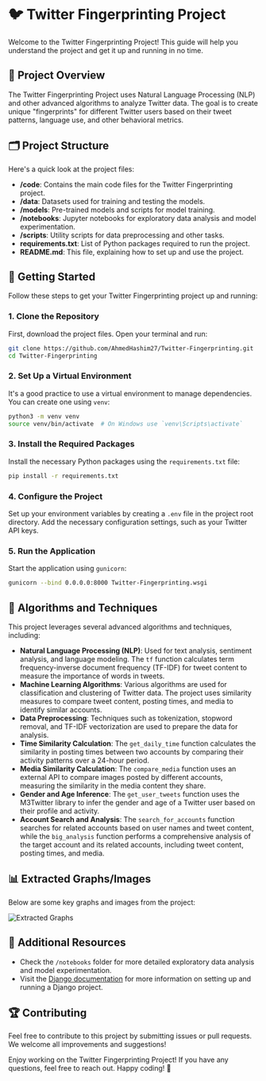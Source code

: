 
# 🐦 Twitter Fingerprinting Project

Welcome to the Twitter Fingerprinting Project! This guide will help you understand the project and get it up and running in no time.

## 📖 Project Overview

The Twitter Fingerprinting Project uses Natural Language Processing (NLP) and other advanced algorithms to analyze Twitter data. The goal is to create unique "fingerprints" for different Twitter users based on their tweet patterns, language use, and other behavioral metrics.

## 🗂️ Project Structure

Here's a quick look at the project files:

- **/code**: Contains the main code files for the Twitter Fingerprinting project.
- **/data**: Datasets used for training and testing the models.
- **/models**: Pre-trained models and scripts for model training.
- **/notebooks**: Jupyter notebooks for exploratory data analysis and model experimentation.
- **/scripts**: Utility scripts for data preprocessing and other tasks.
- **requirements.txt**: List of Python packages required to run the project.
- **README.md**: This file, explaining how to set up and use the project.

## 🚀 Getting Started

Follow these steps to get your Twitter Fingerprinting project up and running:

### 1. Clone the Repository
First, download the project files. Open your terminal and run:

```bash
git clone https://github.com/AhmedHashim27/Twitter-Fingerprinting.git
cd Twitter-Fingerprinting
```

### 2. Set Up a Virtual Environment
It's a good practice to use a virtual environment to manage dependencies. You can create one using `venv`:

```bash
python3 -m venv venv
source venv/bin/activate  # On Windows use `venv\Scripts\activate`
```

### 3. Install the Required Packages
Install the necessary Python packages using the `requirements.txt` file:

```bash
pip install -r requirements.txt
```

### 4. Configure the Project
Set up your environment variables by creating a `.env` file in the project root directory. Add the necessary configuration settings, such as your Twitter API keys.

### 5. Run the Application
Start the application using `gunicorn`:

```bash
gunicorn --bind 0.0.0.0:8000 Twitter-Fingerprinting.wsgi
```


## 🧠 Algorithms and Techniques

This project leverages several advanced algorithms and techniques, including:

- **Natural Language Processing (NLP)**: Used for text analysis, sentiment analysis, and language modeling. The `tf` function calculates term frequency-inverse document frequency (TF-IDF) for tweet content to measure the importance of words in tweets.
- **Machine Learning Algorithms**: Various algorithms are used for classification and clustering of Twitter data. The project uses similarity measures to compare tweet content, posting times, and media to identify similar accounts.
- **Data Preprocessing**: Techniques such as tokenization, stopword removal, and TF-IDF vectorization are used to prepare the data for analysis.
- **Time Similarity Calculation**: The `get_daily_time` function calculates the similarity in posting times between two accounts by comparing their activity patterns over a 24-hour period.
- **Media Similarity Calculation**: The `compare_media` function uses an external API to compare images posted by different accounts, measuring the similarity in the media content they share.
- **Gender and Age Inference**: The `get_user_tweets` function uses the M3Twitter library to infer the gender and age of a Twitter user based on their profile and activity.
- **Account Search and Analysis**: The `search_for_accounts` function searches for related accounts based on user names and tweet content, while the `big_analysis` function performs a comprehensive analysis of the target account and its related accounts, including tweet content, posting times, and media.

## 📊 Extracted Graphs/Images

Below are some key graphs and images from the project:

![Extracted Graphs](./path_to_your_image/extracted_graphs.png)

## 📝 Additional Resources

- Check the `/notebooks` folder for more detailed exploratory data analysis and model experimentation.
- Visit the [Django documentation](https://docs.djangoproject.com/en/3.2/) for more information on setting up and running a Django project.

## 🏆 Contributing

Feel free to contribute to this project by submitting issues or pull requests. We welcome all improvements and suggestions!

Enjoy working on the Twitter Fingerprinting Project! If you have any questions, feel free to reach out. Happy coding! 🎉

